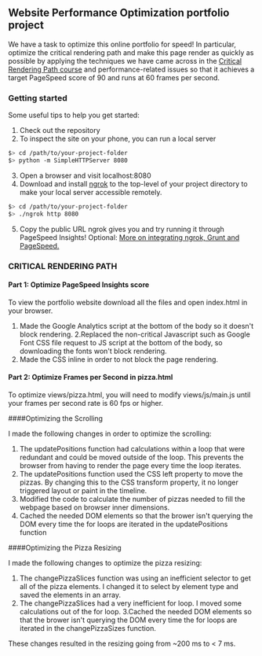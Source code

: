 ## Website Performance Optimization portfolio project

We have a task to optimize this online portfolio for speed! In particular, optimize the critical rendering path and make this page render as quickly as possible by applying the techniques we have came across in the [Critical Rendering Path course](https://www.udacity.com/course/ud884) and performance-related issues so that it achieves a target PageSpeed score of 90 and runs at 60 frames per second.

### Getting started

Some useful tips to help you get started:

1. Check out the repository
2. To inspect the site on your phone, you can run a local server

  ```bash
  $> cd /path/to/your-project-folder
  $> python -m SimpleHTTPServer 8080
  ```

3. Open a browser and visit localhost:8080
4. Download and install [ngrok](https://ngrok.com/) to the top-level of your project directory to make your local server accessible remotely.

  ``` bash
  $> cd /path/to/your-project-folder
  $> ./ngrok http 8080
  ```

5. Copy the public URL ngrok gives you and try running it through PageSpeed Insights! Optional: [More on integrating ngrok, Grunt and PageSpeed.](http://www.jamescryer.com/2014/06/12/grunt-pagespeed-and-ngrok-locally-testing/)


### CRITICAL RENDERING PATH

#### Part 1: Optimize PageSpeed Insights score 

To view the portfolio website download all the files and open index.html in your browser.

1. Made the Google Analytics script at the bottom of the body so it doesn't block rendering.
2.Replaced the non-critical Javascript such as Google Font CSS file request to JS script at the bottom of the body, so downloading the fonts won't block rendering.
3. Made the CSS inline in order to not block the page rendering.


#### Part 2: Optimize Frames per Second in pizza.html

To optimize views/pizza.html, you will need to modify views/js/main.js until your frames per second rate is 60 fps or higher.

####Optimizing the Scrolling

I made the following changes in order to optimize the scrolling:

1. The updatePositions function had calculations within a loop that were redundant and could be moved outside of the loop. This prevents the browser from having to render the page every time the loop iterates.
2. The updatePositions function used the CSS left property to move the pizzas. By changing this to the CSS transform property, it no longer triggered layout or paint in the timeline.
3. Modified the code to calculate the number of pizzas needed to fill the webpage based on browser inner dimensions.
4. Cached the needed DOM elements so that the brower isn't querying the DOM every time the for loops are iterated in the updatePositions function


####Optimizing the Pizza Resizing

I made the following changes to optimize the pizza resizing:

1. The changePizzaSlices function was using an inefficient selector to get all of the pizza elements. I changed it to select by element type and saved the elements in an array.
2. The changePizzaSlices had a very inefficient for loop. I moved some calculations out of the for loop.
3.Cached the needed DOM elements so that the brower isn't querying the DOM every time the for loops are iterated in the changePizzaSizes function.

These changes resulted in the resizing going from ~200 ms to < 7 ms.


